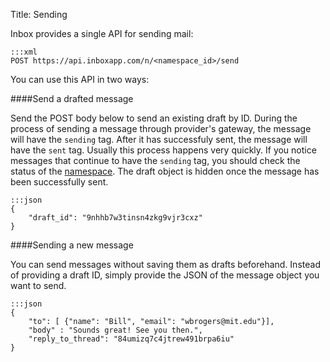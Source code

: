 Title: Sending

Inbox provides a single API for sending mail:

```
:::xml
POST https://api.inboxapp.com/n/<namespace_id>/send
```

You can use this API in two ways:

####Send a drafted message

Send the POST body below to send an existing draft by ID. During the process of sending a message through provider's gateway, the message will have the `sending` tag. After it has successfuly sent, the message will have the `sent` tag. Usually this process happens very quickly. If you notice messages that continue to have the `sending` tag, you should check the status of the [namespace](#namespaces). The draft object is hidden once the message has been successfully sent.


```
:::json
{
	"draft_id": "9nhhb7w3tinsn4zkg9vjr3cxz"
}
```

####Sending a new message

You can send messages without saving them as drafts beforehand. Instead of providing a draft ID,
simply provide the JSON of the message object you want to send.

```
:::json
{
	"to": [ {"name": "Bill", "email": "wbrogers@mit.edu"}],
	"body" : "Sounds great! See you then.",
	"reply_to_thread": "84umizq7c4jtrew491brpa6iu"
}

```
